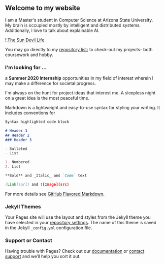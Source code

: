 ## Welcome to my website

I am a Master's student in Computer Science at Arizona State University. My brain is occupied mostly by intelligent and distributed systems. Additionally, I love to talk about explainable AI.

!.[The Sun Devil Life](https://photos.app.goo.gl/kZZTVVYHYVUzWrbNA)

You may go directly to my [repository list:](https://github.com/varunchaudharycs?tab=repositories) to check-out my projects- both coursework and hobby.

### I'm looking for ...

a **Summer 2020 Internship** opportunities in my field of interest wherein I may make a difference for societal progress.

I'm always on the hunt for project ideas that interest me. A sleepless night on a great idea is the most peaceful time.

Markdown is a lightweight and easy-to-use syntax for styling your writing. It includes conventions for

```markdown
Syntax highlighted code block

# Header 1
## Header 2
### Header 3

- Bulleted
- List

1. Numbered
2. List

**Bold** and _Italic_ and `Code` text

[Link](url) and ![Image](src)
```

For more details see [GitHub Flavored Markdown](https://guides.github.com/features/mastering-markdown/).

### Jekyll Themes

Your Pages site will use the layout and styles from the Jekyll theme you have selected in your [repository settings](https://github.com/varunchaudharycs/varunchaudharycs.github.io/settings). The name of this theme is saved in the Jekyll `_config.yml` configuration file.

### Support or Contact

Having trouble with Pages? Check out our [documentation](https://help.github.com/categories/github-pages-basics/) or [contact support](https://github.com/contact) and we’ll help you sort it out.
